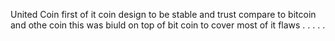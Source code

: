 United Coin
first of it coin design to be stable and trust compare to bitcoin and othe coin this was biuld on top of bit coin to cover most of it flaws
.
.
.
.
.
